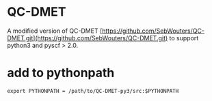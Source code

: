 # QC-DMET
A modified version of QC-DMET [https://github.com/SebWouters/QC-DMET.git](https://github.com/SebWouters/QC-DMET.git) to support python3 and pyscf > 2.0.

# add to pythonpath
```
export PYTHONPATH = /path/to/QC-DMET-py3/src:$PYTHONPATH
```
